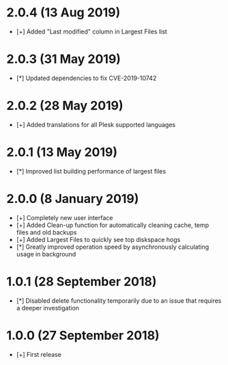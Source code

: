 # 2.0.4 (13 Aug 2019)

* [+] Added "Last modified" column in Largest Files list

# 2.0.3 (31 May 2019)

* [*] Updated dependencies to fix CVE-2019-10742

# 2.0.2 (28 May 2019)

* [+] Added translations for all Plesk supported languages

# 2.0.1 (13 May 2019)

* [*] Improved list building performance of largest files

# 2.0.0 (8 January 2019)

* [+] Completely new user interface
* [+] Added Clean-up function for automatically cleaning cache, temp files and old backups
* [+] Added Largest Files to quickly see top diskspace hogs
* [*] Greatly improved operation speed by asynchronously calculating usage in background

# 1.0.1 (28 September 2018)

* [*] Disabled delete functionality temporarily due to an issue that requires a deeper investigation

# 1.0.0 (27 September 2018)

* [+] First release
